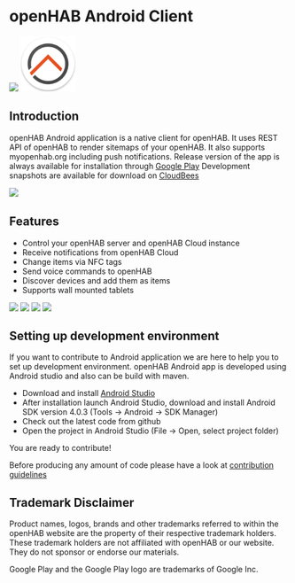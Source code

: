 # openHAB Android Client

<img src="https://travis-ci.org/mueller-ma-bot/openhab.android.svg?branch=master">

<img alt="Logo" src="screenshots/icon.png" width="100">

## Introduction

openHAB Android application is a native client for openHAB. It uses REST API of openHAB to render
sitemaps of your openHAB. It also supports myopenhab.org including push notifications.
Release version of the app is always available for installation through
[Google Play](https://play.google.com/store/apps/details?id=org.openhab.habdroid)
Development snapshots are available for download on [CloudBees](https://openhab.ci.cloudbees.com/job/HABDroid/)

<a href="https://play.google.com/store/apps/details?id=org.openhab.habdroid"><img src="https://play.google.com/intl/en_us/badges/images/generic/en_badge_web_generic.png" height="80"></a>

## Features
* Control your openHAB server and openHAB Cloud instance
* Receive notifications from openHAB Cloud
* Change items via NFC tags
* Send voice commands to openHAB
* Discover devices and add them as items
* Supports wall mounted tablets

<img src="https://raw.githubusercontent.com/openhab/openhab.android/master/screenshots/main_menu.png" width="200px"> <img src="https://raw.githubusercontent.com/openhab/openhab.android/master/screenshots/widget_overview.png" width="200px"> <img src="https://raw.githubusercontent.com/openhab/openhab.android/master/screenshots/astro_binding.png" width="200px"> <img src="https://raw.githubusercontent.com/openhab/openhab.android/master/screenshots/bindings.png" width="200px">

## Setting up development environment

If you want to contribute to Android application we are here to help you to set up
development environment. openHAB Android app is developed using Android studio and also can be
build with maven.

- Download and install [Android Studio](http://developer.android.com/sdk/installing/studio.html)
- After installation launch Android Studio, download and install Android SDK version 4.0.3 (Tools ->
Android -> SDK Manager)
- Check out the latest code from github
- Open the project in Android Studio (File -> Open, select project folder)

You are ready to contribute!

Before producing any amount of code please have a look at [contribution guidelines](https://github.com/openhab/openhab.android/blob/master/CONTRIBUTING.md)

## Trademark Disclaimer

Product names, logos, brands and other trademarks referred to within the openHAB website are the
property of their respective trademark holders. These trademark holders are not affiliated with
openHAB or our website. They do not sponsor or endorse our materials.

Google Play and the Google Play logo are trademarks of Google Inc.
